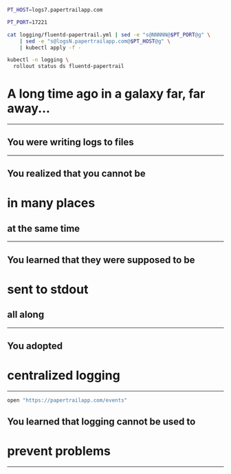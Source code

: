 ```bash
PT_HOST=logs7.papertrailapp.com

PT_PORT=17221

cat logging/fluentd-papertrail.yml | sed -e "s@NNNNN@$PT_PORT@g" \
    | sed -e "s@logsN.papertrailapp.com@$PT_HOST@g" \
    | kubectl apply -f -

kubectl -n logging \
  rollout status ds fluentd-papertrail
```


<!-- .slide: data-background="../img/background/why.jpg" -->
# A long time ago in a galaxy far, far away...

---


<!-- .slide: data-background="../img/background/logs.jpeg" -->
## You were writing logs to files

---


<!-- .slide: data-background="../img/background/logs.jpeg" -->
## You realized that you cannot be
# in many places
## at the same time

---


<!-- .slide: data-background="../img/background/logs.jpeg" -->
## You learned that they were supposed to be
# sent to stdout
## all along

---


<!-- .slide: data-background="../img/products/elk.png" -->
## You adopted
# centralized logging

---

```bash
open "https://papertrailapp.com/events"
```


<!-- .slide: data-background="../img/background/angry.jpg" -->
## You learned that logging cannot be used to
# prevent problems

---